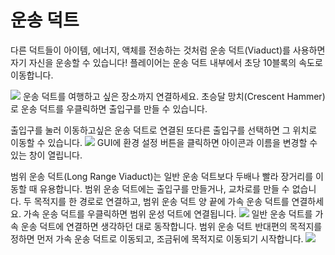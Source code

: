 # 운송 덕트

다른 덕트들이 아이템, 에너지, 액체를 전송하는 것처럼 운송 덕트(Viaduct)를 사용하면 자기 자신을 운송할 수 있습니다! 플레이어는 운송 덕트 내부에서 초당 10블록의 속도로 이동합니다.

![](viaduct_opening.png)
운송 덕트를 여행하고 싶은 장소까지 연결하세요. 초승달 망치(Crescent Hammer)로 운송 덕트를 우클릭하면 출입구를 만들 수 있습니다. 

출입구를 눌러 이동하고싶은 운송 덕트로 연결된 또다른 출입구를 선택하면 그 위치로 이동할 수 있습니다.
![](destination_select.png)
GUI에 환경 설정 버튼을 클릭하면 아이콘과 이름을 변경할 수 있는 창이 열립니다.

범위 운송 덕트(Long Range Viaduct)는 일반 운송 덕트보다 두배나 빨라 장거리를 이동할 때 유용합니다.
범위 운송 덕트에는 출입구를 만들거나, 교차로를 만들 수 없습니다. 두 목적지를 한 경로로 연결하고, 범위 운송 덕트 양 끝에 가속 운송 덕트를 연결하세요. 가속 운송 덕트를 우클릭하면 범위 운성 덕트에 연결됩니다.
![](linking.png)
일반 운송 덕트를 가속 운송 덕트에 연결하면 생각하던 대로 동작합니다. 범위 운송 덕트 반대편의 목적지를 정하면 먼저 가속 운송 덕트로 이동되고, 조금뒤에 목적지로 이동되기 시작합니다.
![](travelling.png)
